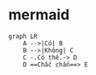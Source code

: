 # mermaid
```mermaid 
graph LR 
    A -->|Có| B 
    B -->|Không| C 
    C -.Có thể.-> D 
    D ==Chắc chắn==> E
```
